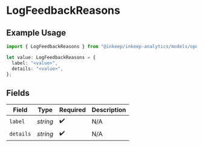 # LogFeedbackReasons

## Example Usage

```typescript
import { LogFeedbackReasons } from "@inkeep/inkeep-analytics/models/operations";

let value: LogFeedbackReasons = {
  label: "<value>",
  details: "<value>",
};
```

## Fields

| Field              | Type               | Required           | Description        |
| ------------------ | ------------------ | ------------------ | ------------------ |
| `label`            | *string*           | :heavy_check_mark: | N/A                |
| `details`          | *string*           | :heavy_check_mark: | N/A                |